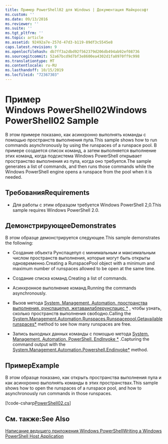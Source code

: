 ```yaml
---
title: Пример PowerShell02 для Windows | Документация Майкрософт
ms.custom: ''
ms.date: 09/13/2016
ms.reviewer: ''
ms.suite: ''
ms.tgt_pltfrm: ''
ms.topic: article
ms.assetid: 92492a7e-257d-47d3-b119-89df3c5545e8
caps.latest.revision: 9
ms.openlocfilehash: db7ff3a2dbd92f562379d206db494ab92ef08736
ms.sourcegitcommit: 52a67bcd9d7bf3e8600ea4302d1fa8970ff9c998
ms.translationtype: MT
ms.contentlocale: ru-RU
ms.lasthandoff: 10/15/2019
ms.locfileid: "72367303"
---
```

# <a name="windows-powershell02-sample"></a><span data-ttu-id="db5f6-102">Пример Windows PowerShell02</span><span class="sxs-lookup"><span data-stu-id="db5f6-102">Windows PowerShell02 Sample</span></span>

<span data-ttu-id="db5f6-103">В этом примере показано, как асинхронно выполнять команды с помощью пространств выполнения пула.</span><span class="sxs-lookup"><span data-stu-id="db5f6-103">This sample shows how to run commands asynchronously by using the runspaces of a runspace pool.</span></span> <span data-ttu-id="db5f6-104">В примере создается список команд, а затем выполняется выполнение этих команд, когда подсистема Windows PowerShell открывает пространство выполнения из пула, когда оно требуется.</span><span class="sxs-lookup"><span data-stu-id="db5f6-104">The sample generates a list of commands, and then runs those commands while the Windows PowerShell engine opens a runspace from the pool when it is needed.</span></span>

## <a name="requirements"></a><span data-ttu-id="db5f6-105">Требования</span><span class="sxs-lookup"><span data-stu-id="db5f6-105">Requirements</span></span>

- <span data-ttu-id="db5f6-106">Для работы с этим образцом требуется Windows PowerShell 2,0.</span><span class="sxs-lookup"><span data-stu-id="db5f6-106">This sample requires Windows PowerShell 2.0.</span></span>

## <a name="demonstrates"></a><span data-ttu-id="db5f6-107">Демонстрирующее</span><span class="sxs-lookup"><span data-stu-id="db5f6-107">Demonstrates</span></span>

<span data-ttu-id="db5f6-108">В этом образце демонстрируется следующее.</span><span class="sxs-lookup"><span data-stu-id="db5f6-108">This sample demonstrates the following:</span></span>

- <span data-ttu-id="db5f6-109">Создание объекта Рунспацепул с минимальным и максимальным числом пространств выполнения, которые могут быть открыты одновременно.</span><span class="sxs-lookup"><span data-stu-id="db5f6-109">Creating a RunspacePool object with a minimum and maximum number of runspaces allowed to be open at the same time.</span></span>

- <span data-ttu-id="db5f6-110">Создание списка команд.</span><span class="sxs-lookup"><span data-stu-id="db5f6-110">Creating a list of commands.</span></span>

- <span data-ttu-id="db5f6-111">Асинхронное выполнение команд.</span><span class="sxs-lookup"><span data-stu-id="db5f6-111">Running the commands asynchronously.</span></span>

- <span data-ttu-id="db5f6-112">Вызов метода [System. Management. Automation. пространства выполнения. рунспацепул. жетаваилаблерунспацес \*](/dotnet/api/System.Management.Automation.Runspaces.RunspacePool.GetAvailableRunspaces) , чтобы узнать, сколько пространств выполнения свободно.</span><span class="sxs-lookup"><span data-stu-id="db5f6-112">Calling the [System.Management.Automation.Runspaces.Runspacepool.Getavailablerunspaces\*](/dotnet/api/System.Management.Automation.Runspaces.RunspacePool.GetAvailableRunspaces) method to see how many runspaces are free.</span></span>

- <span data-ttu-id="db5f6-113">Запись выходных данных команды с помощью метода [System. Management. Automation. PowerShell. EndInvoke \*](/dotnet/api/System.Management.Automation.PowerShell.EndInvoke) .</span><span class="sxs-lookup"><span data-stu-id="db5f6-113">Capturing the command output with the [System.Management.Automation.Powershell.Endinvoke\*](/dotnet/api/System.Management.Automation.PowerShell.EndInvoke) method.</span></span>

## <a name="example"></a><span data-ttu-id="db5f6-114">Пример</span><span class="sxs-lookup"><span data-stu-id="db5f6-114">Example</span></span>

<span data-ttu-id="db5f6-115">В этом образце показано, как открыть пространства выполнения пула и как асинхронно выполнять команды в этих пространствах.</span><span class="sxs-lookup"><span data-stu-id="db5f6-115">This sample shows how to open the runspaces of a runspace pool, and how to asynchronously run commands in those runspaces.</span></span>

[!code-csharp[PowerShell02.cs](../../../../powershell-sdk-samples/SDK-2.0/csharp/PowerShell02/PowerShell02.cs#L11-L96 "PowerShell02.cs")]

## <a name="see-also"></a><span data-ttu-id="db5f6-116">См. также:</span><span class="sxs-lookup"><span data-stu-id="db5f6-116">See Also</span></span>

[<span data-ttu-id="db5f6-117">Написание ведущего приложения Windows PowerShell</span><span class="sxs-lookup"><span data-stu-id="db5f6-117">Writing a Windows PowerShell Host Application</span></span>](./writing-a-windows-powershell-host-application.md)
